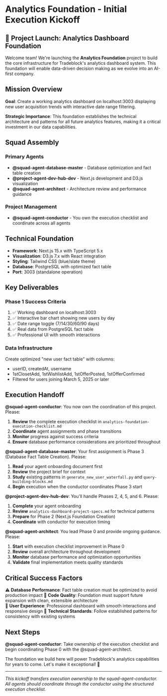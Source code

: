 # Analytics Foundation - Initial Execution Kickoff

## 🚀 Project Launch: Analytics Dashboard Foundation

Welcome team! We're launching the **Analytics Foundation** project to build the core infrastructure for Tradeblock's analytics dashboard system. This foundation will enable data-driven decision making as we evolve into an AI-first company.

## Mission Overview

**Goal**: Create a working analytics dashboard on localhost:3003 displaying new user acquisition trends with interactive date range filtering.

**Strategic Importance**: This foundation establishes the technical architecture and patterns for all future analytics features, making it a critical investment in our data capabilities.

## Squad Assembly

### Primary Agents
- **@squad-agent-database-master** - Database optimization and fact table creation
- **@project-agent-dev-hub-dev** - Next.js development and D3.js visualization  
- **@squad-agent-architect** - Architecture review and performance guidance

### Project Management
- **@squad-agent-conductor** - You own the execution checklist and coordinate across all agents

## Technical Foundation
- **Framework**: Next.js 15.x with TypeScript 5.x
- **Visualization**: D3.js 7.x with React integration
- **Styling**: Tailwind CSS (blue/slate theme)
- **Database**: PostgreSQL with optimized fact table
- **Port**: 3003 (standalone operation)

## Key Deliverables

### Phase 1 Success Criteria
1. ✅ Working dashboard on localhost:3003
2. ✅ Interactive bar chart showing new users by day
3. ✅ Date range toggle (7/14/30/60/90 days)
4. ✅ Real data from PostgreSQL fact table
5. ✅ Professional UI with smooth interactions

### Data Infrastructure
Create optimized "new user fact table" with columns:
- userID, createdAt, username
- 1stClosetAdd, 1stWishlistAdd, 1stOfferPosted, 1stOfferConfirmed
- Filtered for users joining March 5, 2025 or later

## Execution Handoff

**@squad-agent-conductor**: You now own the coordination of this project. Please:

1. **Review** the complete execution checklist in `analytics-foundation-execution-checklist.md`
2. **Coordinate** agent assignments and phase transitions
3. **Monitor** progress against success criteria
4. **Ensure** database performance considerations are prioritized throughout

**@squad-agent-database-master**: Your first assignment is Phase 3 (Database Fact Table Creation). Please:

1. **Read** your agent onboarding document first
2. **Review** the project brief for context
3. **Study** existing patterns in `generate_new_user_waterfall.py` and `query-building-blocks.md`
4. **Begin** execution when the conductor coordinates Phase 3 start

**@project-agent-dev-hub-dev**: You'll handle Phases 2, 4, 5, and 6. Please:

1. **Complete** your agent onboarding
2. **Review** `analytics-dashboard-project-specs.md` for technical patterns
3. **Prepare** for Phase 2 (Next.js Foundation Creation)
4. **Coordinate** with conductor for execution timing

**@squad-agent-architect**: You lead Phase 0 and provide ongoing guidance. Please:

1. **Start** with execution checklist improvement in Phase 0
2. **Review** overall architecture throughout development
3. **Monitor** database performance and optimization opportunities
4. **Validate** final implementation meets quality standards

## Critical Success Factors

⚠️ **Database Performance**: Fact table creation must be optimized to avoid production impact
🎯 **Code Quality**: Foundation must support future expansion with clean, extensible architecture  
🎨 **User Experience**: Professional dashboard with smooth interactions and responsive design
🔧 **Technical Standards**: Follow established patterns for consistency with existing systems

## Next Steps

**@squad-agent-conductor**: Take ownership of the execution checklist and begin coordinating Phase 0 with the @squad-agent-architect.

The foundation we build here will power Tradeblock's analytics capabilities for years to come. Let's make it exceptional! 🎯

---

*This kickoff transfers execution ownership to the squad-agent-conductor. All agents should coordinate through the conductor using the structured execution checklist.*
